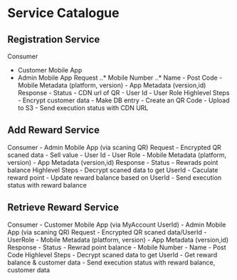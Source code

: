 # Service Catalogue
## Registration Service
Consumer    
* Customer Mobile App
* Admin Mobile App
Request
..* Mobile Number
..* Name
            - Post Code
            - Mobile Metadata (platform, version)
            - App Metadata (version,id)
Response 
            - Status
            - CDN url of QR
            - User Id
            - User Role
Highlevel Steps
            - Encrypt customer data
            - Make DB entry
            - Create an QR Code
            - Upload to S3
            - Send execution status with CDN URL
## Add Reward Service
Consumer    - Admin Mobile App (via scaning QR)
Request
            - Encrypted QR scaned data
            - Sell value
            - User Id
            - User Role
            - Mobile Metadata (platform, version)
            - App Metadata (version,id)
Response 
            - Status
            - Rewrads point balance
Highlevel Steps
            - Decrypt scaned data to get UserId
            - Caculate reward point
            - Update reward balance based on UserId
            - Send execution status with reward balance
## Retrieve Reward Service
Consumer    - Customer Mobile App (via MyAccount UserId)
            - Admin Mobile App (via scaning QR)
Request
            - Encrypted QR scaned data/UserId
            - UserRole
            - Mobile Metadata (platform, version)
            - App Metadata (version,id)
Response 
            - Status
            - Rewrad point balance
            - Mobile Number
            - Name
            - Post Code
Highlevel Steps
            - Decrypt scaned data to get UserId
            - Get reward balance & customer data
            - Send execution status with reward balance, customer data

